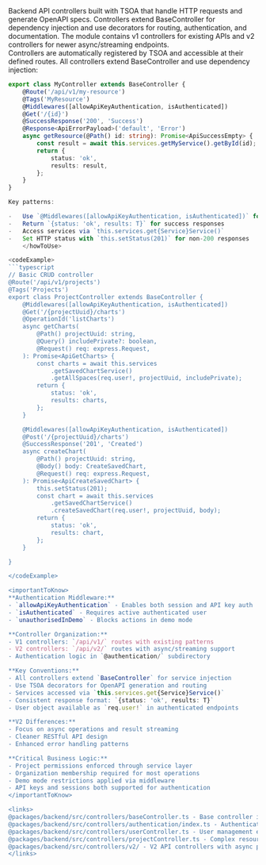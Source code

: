 <summary>
Backend API controllers built with TSOA that handle HTTP requests and generate OpenAPI specs. Controllers extend BaseController for dependency injection and use decorators for routing, authentication, and documentation. The module contains v1 controllers for existing APIs and v2 controllers for newer async/streaming endpoints.
</summary>

<howToUse>
Controllers are automatically registered by TSOA and accessible at their defined routes. All controllers extend BaseController and use dependency injection:

```typescript
export class MyController extends BaseController {
    @Route('/api/v1/my-resource')
    @Tags('MyResource')
    @Middlewares([allowApiKeyAuthentication, isAuthenticated])
    @Get('/{id}')
    @SuccessResponse('200', 'Success')
    @Response<ApiErrorPayload>('default', 'Error')
    async getResource(@Path() id: string): Promise<ApiSuccessEmpty> {
        const result = await this.services.getMyService().getById(id);
        return {
            status: 'ok',
            results: result,
        };
    }
}

Key patterns:

-   Use `@Middlewares([allowApiKeyAuthentication, isAuthenticated])` for protected endpoints
-   Return `{status: 'ok', results: T}` for success responses
-   Access services via `this.services.get{Service}Service()`
-   Set HTTP status with `this.setStatus(201)` for non-200 responses
    </howToUse>

<codeExample>
```typescript
// Basic CRUD controller
@Route('/api/v1/projects')
@Tags('Projects')
export class ProjectController extends BaseController {
    @Middlewares([allowApiKeyAuthentication, isAuthenticated])
    @Get('/{projectUuid}/charts')
    @OperationId('listCharts')
    async getCharts(
        @Path() projectUuid: string,
        @Query() includePrivate?: boolean,
        @Request() req: express.Request,
    ): Promise<ApiGetCharts> {
        const charts = await this.services
            .getSavedChartService()
            .getAllSpaces(req.user!, projectUuid, includePrivate);
        return {
            status: 'ok',
            results: charts,
        };
    }

    @Middlewares([allowApiKeyAuthentication, isAuthenticated])
    @Post('/{projectUuid}/charts')
    @SuccessResponse('201', 'Created')
    async createChart(
        @Path() projectUuid: string,
        @Body() body: CreateSavedChart,
        @Request() req: express.Request,
    ): Promise<ApiCreateSavedChart> {
        this.setStatus(201);
        const chart = await this.services
            .getSavedChartService()
            .createSavedChart(req.user!, projectUuid, body);
        return {
            status: 'ok',
            results: chart,
        };
    }

}

</codeExample>

<importantToKnow>
**Authentication Middleware:**
- `allowApiKeyAuthentication` - Enables both session and API key auth
- `isAuthenticated` - Requires active authenticated user
- `unauthorisedInDemo` - Blocks actions in demo mode

**Controller Organization:**
- V1 controllers: `/api/v1/` routes with existing patterns
- V2 controllers: `/api/v2/` routes with async/streaming support
- Authentication logic in `@authentication/` subdirectory

**Key Conventions:**
- All controllers extend `BaseController` for service injection
- Use TSOA decorators for OpenAPI generation and routing
- Services accessed via `this.services.get{Service}Service()`
- Consistent response format: `{status: 'ok', results: T}`
- User object available as `req.user!` in authenticated endpoints

**V2 Differences:**
- Focus on async operations and result streaming
- Cleaner RESTful API design
- Enhanced error handling patterns

**Critical Business Logic:**
- Project permissions enforced through service layer
- Organization membership required for most operations
- Demo mode restrictions applied via middleware
- API keys and sessions both supported for authentication
</importantToKnow>

<links>
@packages/backend/src/controllers/baseController.ts - Base controller implementation
@packages/backend/src/controllers/authentication/index.ts - Authentication strategies
@packages/backend/src/controllers/userController.ts - User management example
@packages/backend/src/controllers/projectController.ts - Complex resource controller
@packages/backend/src/controllers/v2/ - V2 API controllers with async patterns
</links>
